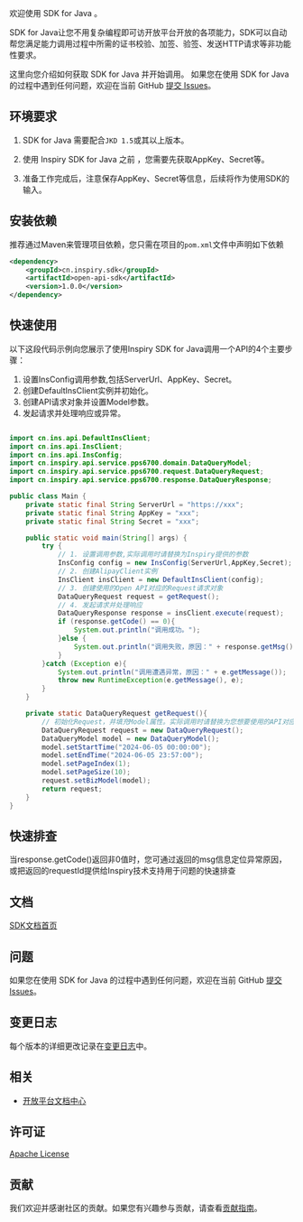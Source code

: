 欢迎使用 SDK for Java 。

SDK for Java让您不用复杂编程即可访开放平台开放的各项能力，SDK可以自动帮您满足能力调用过程中所需的证书校验、加签、验签、发送HTTP请求等非功能性要求。

这里向您介绍如何获取 SDK for Java 并开始调用。
如果您在使用 SDK for Java 的过程中遇到任何问题，欢迎在当前 GitHub [提交 Issues](https://github.com/chinafengqiang/ins-sdk-java-all/issues/new)。

## 环境要求
1.  SDK for Java 需要配合`JKD 1.5`或其以上版本。

2. 使用 Inspiry SDK for Java 之前 ，您需要先获取AppKey、Secret等。

3. 准备工作完成后，注意保存AppKey、Secret等信息，后续将作为使用SDK的输入。


## 安装依赖
推荐通过Maven来管理项目依赖，您只需在项目的`pom.xml`文件中声明如下依赖
```xml
<dependency>
    <groupId>cn.inspiry.sdk</groupId>
    <artifactId>open-api-sdk</artifactId>
    <version>1.0.0</version>
</dependency>
```

## 快速使用
以下这段代码示例向您展示了使用Inspiry SDK for Java调用一个API的4个主要步骤：
1. 设置InsConfig调用参数,包括ServerUrl、AppKey、Secret。
2. 创建DefaultInsClient实例并初始化。
3. 创建API请求对象并设置Model参数。
4. 发起请求并处理响应或异常。

```java

import cn.ins.api.DefaultInsClient;
import cn.ins.api.InsClient;
import cn.ins.api.InsConfig;
import cn.inspiry.api.service.pps6700.domain.DataQueryModel;
import cn.inspiry.api.service.pps6700.request.DataQueryRequest;
import cn.inspiry.api.service.pps6700.response.DataQueryResponse;

public class Main {
    private static final String ServerUrl = "https://xxx";
    private static final String AppKey = "xxx";
    private static final String Secret = "xxx";

    public static void main(String[] args) {
        try {
            // 1. 设置调用参数,实际调用时请替换为Inspiry提供的参数
            InsConfig config = new InsConfig(ServerUrl,AppKey,Secret);
            // 2. 创建AlipayClient实例
            InsClient insClient = new DefaultInsClient(config);
            // 3. 创建使用的Open API对应的Request请求对象
            DataQueryRequest request = getRequest();
            // 4. 发起请求并处理响应
            DataQueryResponse response = insClient.execute(request);
            if (response.getCode() == 0){
                System.out.println("调用成功。");
            }else {
                System.out.println("调用失败，原因：" + response.getMsg());
            }
        }catch (Exception e){
            System.out.println("调用遭遇异常，原因：" + e.getMessage());
            throw new RuntimeException(e.getMessage(), e);
        }
    }

    private static DataQueryRequest getRequest(){
        // 初始化Request，并填充Model属性。实际调用时请替换为您想要使用的API对应的Request对象。
        DataQueryRequest request = new DataQueryRequest();
        DataQueryModel model = new DataQueryModel();
        model.setStartTime("2024-06-05 00:00:00");
        model.setEndTime("2024-06-05 23:57:00");
        model.setPageIndex(1);
        model.setPageSize(10);
        request.setBizModel(model);
        return request;
    }
}
```

## 快速排查
当response.getCode()返回非0值时，您可通过返回的msg信息定位异常原因，或把返回的requestId提供给Inspiry技术支持用于问题的快速排查

## 文档
[SDK文档首页](https://)


## 问题
如果您在使用 SDK for Java 的过程中遇到任何问题，欢迎在当前 GitHub [提交 Issues](https://github.com/chinafengqiang/ins-sdk-java-all/issues/new)。

## 变更日志
每个版本的详细更改记录在[变更日志](./CHANGELOG)中。

## 相关

* [开放平台文档中心](https://)


## 许可证
[Apache License ](http://www.apache.org/licenses/)


## 贡献
我们欢迎并感谢社区的贡献。如果您有兴趣参与贡献，请查看[贡献指南](CONTRIBUTING.md)。
